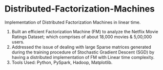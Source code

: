 # Distributed-Factorization-Machines
Implementation of Distributed Factorization Machines in linear time.

1) Built an efficient Factorization Machine (FM) to analyze the Netflix Movie Ratings Dataset; which comprises of about 18,000
movies & 5,00,000 users.
2) Addressed the issue of dealing with large Sparse matrices generated during the training procedure of Stochastic Gradient 
Descent (SGD) by having a distributed implementation of FM with Linear time complexity.
3) Tools Used: Python, PySpark, Hadoop, Matplotlib.
